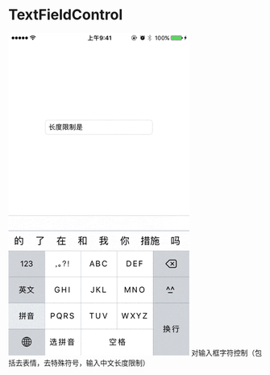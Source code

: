 # TextFieldControl
![image](https://github.com/ChenBiaoHub/TextFieldControl/blob/master/%E6%88%91%E7%9A%84%E7%A4%BA%E4%BE%8B-iloveimg-compressed.gif)
对输入框字符控制（包括去表情，去特殊符号，输入中文长度限制）
